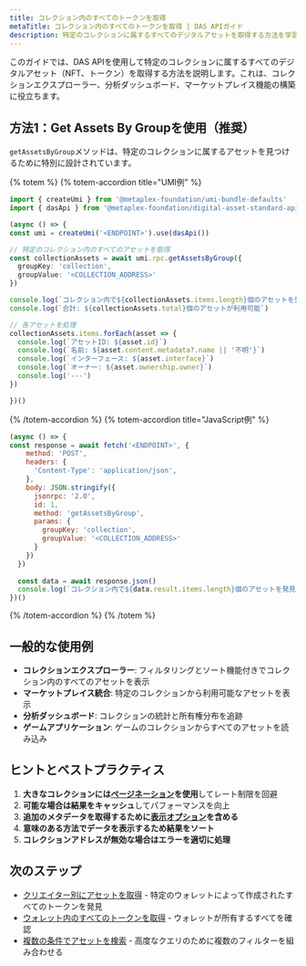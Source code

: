 ```yaml
---
title: コレクション内のすべてのトークンを取得
metaTitle: コレクション内のすべてのトークンを取得 | DAS APIガイド
description: 特定のコレクションに属するすべてのデジタルアセットを取得する方法を学習します
---
```


このガイドでは、DAS APIを使用して特定のコレクションに属するすべてのデジタルアセット（NFT、トークン）を取得する方法を説明します。これは、コレクションエクスプローラー、分析ダッシュボード、マーケットプレイス機能の構築に役立ちます。

## 方法1：Get Assets By Groupを使用（推奨）

`getAssetsByGroup`メソッドは、特定のコレクションに属するアセットを見つけるために特別に設計されています。

{% totem %}
{% totem-accordion title="UMI例" %}

```typescript
import { createUmi } from '@metaplex-foundation/umi-bundle-defaults'
import { dasApi } from '@metaplex-foundation/digital-asset-standard-api'

(async () => {
const umi = createUmi('<ENDPOINT>').use(dasApi())

// 特定のコレクション内のすべてのアセットを取得
const collectionAssets = await umi.rpc.getAssetsByGroup({
  groupKey: 'collection',
  groupValue: '<COLLECTION_ADDRESS>'
})

console.log(`コレクション内で${collectionAssets.items.length}個のアセットを発見`)
console.log(`合計: ${collectionAssets.total}個のアセットが利用可能`)

// 各アセットを処理
collectionAssets.items.forEach(asset => {
  console.log(`アセットID: ${asset.id}`)
  console.log(`名前: ${asset.content.metadata?.name || '不明'}`)
  console.log(`インターフェース: ${asset.interface}`)
  console.log(`オーナー: ${asset.ownership.owner}`)
  console.log('---')
})

})()
```

{% /totem-accordion %}
{% totem-accordion title="JavaScript例" %}

```javascript
(async () => {
const response = await fetch('<ENDPOINT>', {
    method: 'POST',
    headers: {
      'Content-Type': 'application/json',
    },
    body: JSON.stringify({
      jsonrpc: '2.0',
      id: 1,
      method: 'getAssetsByGroup',
      params: {
        groupKey: 'collection',
        groupValue: '<COLLECTION_ADDRESS>'
      }
    })
  })
  
  const data = await response.json()
  console.log(`コレクション内で${data.result.items.length}個のアセットを発見`)
})()
```
{% /totem-accordion %}
{% /totem %}

## 一般的な使用例

- **コレクションエクスプローラー**: フィルタリングとソート機能付きでコレクション内のすべてのアセットを表示
- **マーケットプレイス統合**: 特定のコレクションから利用可能なアセットを表示
- **分析ダッシュボード**: コレクションの統計と所有権分布を追跡
- **ゲームアプリケーション**: ゲームのコレクションからすべてのアセットを読み込み

## ヒントとベストプラクティス

1. **大きなコレクションには[ページネーション](/jp/das-api/guides/pagination)を使用**してレート制限を回避
2. **可能な場合は結果をキャッシュ**してパフォーマンスを向上
3. **追加のメタデータを取得するために[表示オプション](/jp/das-api/guides/display-options)を含める**
4. **意味のある方法でデータを表示するため結果をソート**
5. **コレクションアドレスが無効な場合はエラーを適切に処理**

## 次のステップ

- [クリエイター別にアセットを取得](/jp/das-api/methods/get-assets-by-creator) - 特定のウォレットによって作成されたすべてのトークンを発見
- [ウォレット内のすべてのトークンを取得](/jp/das-api/guides/get-wallet-tokens) - ウォレットが所有するすべてを確認
- [複数の条件でアセットを検索](/jp/das-api/guides/search-by-criteria) - 高度なクエリのために複数のフィルターを組み合わせる